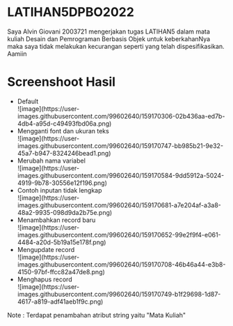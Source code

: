 # LATIHAN5DPBO2022

Saya Alvin Giovani 2003721 mengerjakan tugas LATIHAN5 dalam mata kuliah Desain dan Pemrograman Berbasis Objek untuk keberkahanNya maka saya tidak melakukan kecurangan seperti yang telah dispesifikasikan. Aamiin<br>

# Screenshoot Hasil
<ul>
  <li>
    Default <br>
    ![image](https://user-images.githubusercontent.com/99602640/159170306-02b436aa-ed7b-4db4-a95d-c49493fbd06a.png)

  </li>
  
  <li>
    Mengganti font dan ukuran teks <br>
    ![image](https://user-images.githubusercontent.com/99602640/159170747-bb985b21-9e32-45a7-b947-8324246bead1.png)
  </li>
  
  <li>
    Merubah nama variabel <br>
    ![image](https://user-images.githubusercontent.com/99602640/159170584-9dd5912a-5024-4919-9b78-30556e12f196.png)
  </li>
  
  
  <li>
    Contoh inputan tidak lengkap <br>
    ![image](https://user-images.githubusercontent.com/99602640/159170681-a7e204af-a3a8-48a2-9935-098d9da2b75e.png)
  </li>
    
  <li>
    Menambahkan record baru <br>
    ![image](https://user-images.githubusercontent.com/99602640/159170652-99e2f9f4-e061-4484-a20d-5b19a15e178f.png)
  </li>
  
  <li>
    Mengupdate record <br>
    ![image](https://user-images.githubusercontent.com/99602640/159170708-46b46a44-e3b8-4150-97bf-ffcc82a47de8.png)
  </li>
  
  <li>
    Menghapus record <br>
    ![image](https://user-images.githubusercontent.com/99602640/159170749-b1f29698-1d87-4617-a819-adf41aeb1f9c.png)

  </li>
  
</ul>

Note : Terdapat penambahan atribut string yaitu "Mata Kuliah"




